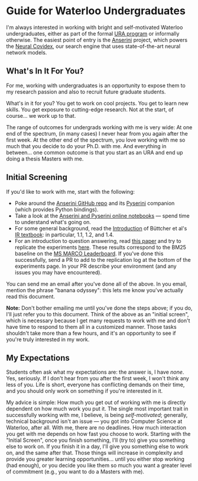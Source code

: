 # Guide for Waterloo Undergraduates

I'm always interested in working with bright and self-motivated Waterloo undergraduates, either as part of the formal [URA program](https://cs.uwaterloo.ca/current-undergraduate-students/research-opportunities/undergraduate-research-assistantship-ura-program) or informally otherwise.
The easiest point of entry is the [Anserini](http://anserini.io/) project, which powers the [Neural Covidex](http://covidex.ai/), our search engine that uses state-of-the-art neural network models.

## What's In It For You?

For me, working with undergraduates is an opportunity to expose them to my research passion and also to recruit future graduate students.

What's in it for you?
You get to work on cool projects.
You get to learn new skills.
You get exposure to cutting-edge research.
Not at the start, of course... we work up to that.

The range of outcomes for undergrads working with me is very wide:
At one end of the spectrum, (in many cases) I never hear from you again after the first week.
At the other end of the spectrum, you love working with me so much that you decide to do your Ph.D. with me.
And everything in between... one common outcome is that you start as an URA and end up doing a thesis Masters with me. 

## Initial Screening

If you'd like to work with me, start with the following:

+ Poke around the [Anserini GitHub repo](http://anserini.io/) and its [Pyserini](http://pyserini.io/) companion (which provides Python bindings).
+ Take a look at the [Anserini and Pyserini online notebooks](https://github.com/castorini/anserini-notebooks) &mdash; spend time to understand what's going on.
+ For some general background, read the [Introduction](http://www.ir.uwaterloo.ca/book/01-introduction.pdf) of Büttcher et al's [IR textbook](http://www.ir.uwaterloo.ca/book/): in particular, 1.1, 1.2, and 1.4.
+ For an introduction to question answering, read [this paper](https://arxiv.org/pdf/1611.09268.pdf) and try to replicate the experiments [here](https://github.com/castorini/anserini/blob/master/docs/experiments-msmarco-passage.md). These results correspond to the BM25 baseline on the [MS MARCO Leaderboard](https://microsoft.github.io/msmarco/). If you've done this successfully, send a PR to add to the replication log at the bottom of the experiments page. In your PR describe your environment (and any issues you may have encountered).

You can send me an email after you've done all of the above.
In you email, mention the phrase "banana odyssey": this lets me know you've actually read this document.

**Note:** Don't bother emailing me until you've done the steps above; if you do, I'll just refer you to this document.
Think of the above as an "initial screen", which is necessary because I get many requests to work with me and don't have time to respond to them all in a customized manner.
Those tasks shouldn't take more than a few hours, and it's an opportunity to see if you're truly interested in my work.

## My Expectations

Students often ask what my expectations are: the answer is, I have _none_.
Yes, seriously.
If I don't hear from you after the first week, I won't think any less of you.
Life is short, everyone has conflicting demands on their time, and you should only work on something if you're interested in it.

My advice is simple: How much you get out of working with me is directly dependent on how much work you put it.
The single most important trait in successfully working with me, I believe, is being _self-motivated_; generally, technical background isn't an issue &mdash; you got into Computer Science at Waterloo, after all.
With me, there are no deadlines.
How much interaction you get with me depends on how fast you choose to work.
Starting with the "Initial Screen", once you finish something, I'll (try to) give you something else to work on.
If you finish it in a day, I'll give you something else to work on, and the same after that.
Those things will increase in complexity and provide you greater learning opportunities... until you either stop working (had enough), or you decide you like them so much you want a greater level of commitment (e.g., you want to do a Masters with me).
